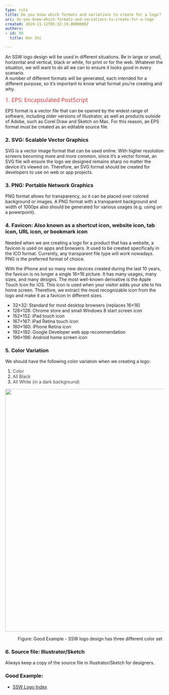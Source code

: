 ```yaml
---
type: rule
title: Do you know which formats and variations to create for a logo？
uri: do-you-know-which-formats-and-variations-to-create-for-a-logo
created: 2019-11-12T05:32:19.0000000Z
authors:
- id: 90
  title: Ken Shi

---
```




<span class='intro'> ​​​​​An SSW logo design will be used in different situations. Be in&#160;large or small, horizontal and vertical,&#160;black or white, for&#160;print or for&#160;the web. Whatever the situation, we&#160;will want to do all we&#160;can to ensure it looks good in every scenario.<br>A number of different formats will be generated, each intended for a different purpose, so it’s important to know what format&#160;you’re creating and why.<br> </span>

<p>​​<span style="color&#58;#cc4141;font-family&#58;&quot;segoe ui&quot;, &quot;trebuchet ms&quot;, tahoma, arial, verdana, sans-serif;font-size&#58;18px;">1. EPS&#58; Encapsulated PostScript</span></p><p>​EPS format is a vector file that can be opened by the widest range of software, including older versions of Illustrator, as well as products outside of Adobe, such as Corel Draw and Sketch on Mac. For this reason, an EPS format must be created as an editable&#160;source file.&#160;<br></p><h3 class="ssw15-rteElement-H3">2.&#160;SVG&#58; Scalable Vector Graphics<br></h3><p>SVG is a vector image format that can be used online. With higher resolution screens becoming more and more common, since it’s a vector format, an SVG file will ensure the logo we&#160;designed remains sharp no matter the device it’s viewed on. Therefore, an SVG format should be created for developers to use on web or app projects.&#160;<br></p><h3 class="ssw15-rteElement-H3">3.&#160;PNG&#58; Portable Network Graphics<br></h3><p>PNG format allows for transparency, so it can be placed over colored background or images. A PNG&#160;format&#160;with a transparent background and width of 1000px&#160;also should be generated for various usages (e.g. using on a powerpoint).&#160;​<br></p><h3 class="ssw15-rteElement-H3">4.&#160;Favicon&#58;&#160;Also known as a shortcut icon, website icon, tab icon, URL icon, or bookmark icon<br></h3><p>​Needed when we are creating a logo for a product that has a website, a favicon is used on apps and browsers. It used to be created specifically in the ICO format. Currently, any transparent file type will work nowadays. PNG is the preferred format of choice.<br></p><p>With the iPhone and so many new devices created during the last 10 years, the favicon is no longer a single 16×16 picture. It has many usages, many sizes, and many designs. The most well-known derivative is the Apple Touch Icon for iOS. This icon is used when your visitor adds your site to his home screen. Therefore, we extract the most recognizable icon from the logo and make it as a favicon in different sizes.<br></p><p></p><ul><li>32×32&#58; Standard for most desktop browsers (replaces 16×16)<br></li><li>128×128&#58; Chrome store and small Windows 8 start screen icon<br></li><li>152×152&#58; iPad touch icon<br></li><li>167×167&#58; iPad Retina touch icon<br></li><li>180×180&#58; iPhone Retina icon<br></li><li>192×192&#58; Google Developer web app recommendation<br></li><li>196×196&#58; Android home screen icon<br></li></ul><h3 class="ssw15-rteElement-H3">5. Color Variation<br></h3><p>​We should have the following color variation when we creating a logo&#58;<br></p><ol><li>
      <span style="color&#58;#444444;">Color</span><br></li><li>
      <span style="color&#58;#444444;">All Black</span><br></li><li>
      <span style="color&#58;#444444;">All White (in a dark background)​</span><br></li></ol><dl class="ssw15-rteElement-ImageArea">
      <img src="/PublishingImages/ssw%20logo%20sample.png" alt="" style="width&#58;770px;" />
   </dl><dd class="ssw15-rteElement-FigureGood">Figure&#58;&#160;Good Example -​&#160;SSW logo design has three different color set​<br></dd>
<p></p><h3 class="ssw15-rteElement-H3">6. Source file&#58; Illustrator/Sketch</h3><p>​Always keep a copy of the source file in Illustrator/Sketch for designers.<br></p><h3 class="ssw15-rteElement-H3">​Good Example&#58;<br></h3><ul><li><a href="https&#58;//www.ssw.com.au/ssw/logo/">SSW Logo Index​</a>​<br></li></ul>


